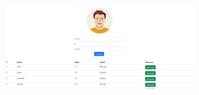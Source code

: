 

<a  >
  <img
    src="https://github.com/Climacobnu/API_CADASTRO_CLIENTE-/blob/main/api.PNG"
    alt="api" />
</a>
